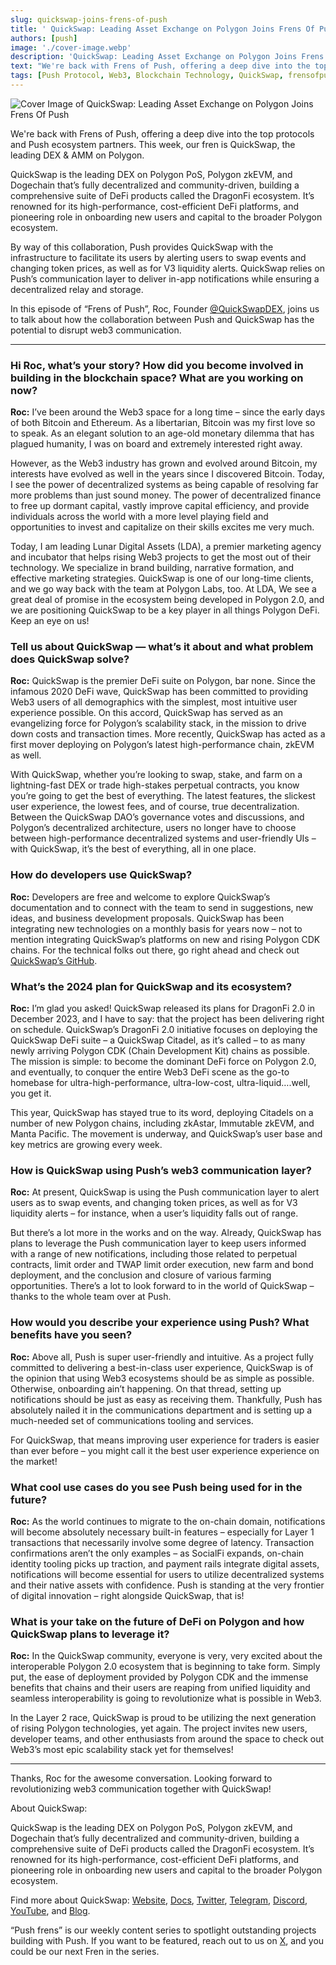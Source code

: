 ```yaml
---
slug: quickswap-joins-frens-of-push
title: ' QuickSwap: Leading Asset Exchange on Polygon Joins Frens Of Push '
authors: [push]
image: './cover-image.webp'
description: 'QuickSwap: Leading Asset Exchange on Polygon Joins Frens Of Push '
text: "We're back with Frens of Push, offering a deep dive into the top protocols and Push ecosystem partners. This week, our fren is QuickSwap, the leading DEX & AMM on Polygon."
tags: [Push Protocol, Web3, Blockchain Technology, QuickSwap, frensofpush]
---
```


![Cover Image of QuickSwap: Leading Asset Exchange on Polygon Joins Frens Of Push  ](./cover-image.webp)

<!--truncate-->

We're back with Frens of Push, offering a deep dive into the top protocols and Push ecosystem partners. This week, our fren is QuickSwap, the leading DEX & AMM on Polygon.

QuickSwap is the leading DEX on Polygon PoS, Polygon zkEVM, and Dogechain that’s fully decentralized and community-driven, building a comprehensive suite of DeFi products called the DragonFi ecosystem. It’s renowned for its high-performance, cost-efficient DeFi platforms, and pioneering role in onboarding new users and capital to the broader Polygon ecosystem.

By way of this collaboration, Push provides QuickSwap with the infrastructure to facilitate its users by alerting users to swap events and changing token prices, as well as for V3 liquidity alerts. QuickSwap relies on Push’s communication layer to deliver in-app notifications while ensuring a decentralized relay and storage.

In this episode of “Frens of Push”, Roc, Founder [@QuickSwapDEX](https://twitter.com/QuickSwapDEX), joins us to talk about how the collaboration between Push and QuickSwap has the potential to disrupt web3 communication.

<hr />

### Hi Roc, what’s your story? How did you become involved in building in the blockchain space? What are you working on now?

<b>Roc:</b> I’ve been around the Web3 space for a long time – since the early days of both Bitcoin and Ethereum. As a libertarian, Bitcoin was my first love so to speak. As an elegant solution to an age-old monetary dilemma that has plagued humanity, I was on board and extremely interested right away.

However, as the Web3 industry has grown and evolved around Bitcoin, my interests have evolved as well in the years since I discovered Bitcoin. Today, I see the power of decentralized systems as being capable of resolving far more problems than just sound money. The power of decentralized finance to free up dormant capital, vastly improve capital efficiency, and provide individuals across the world with a more level playing field and opportunities to invest and capitalize on their skills excites me very much.

Today, I am leading Lunar Digital Assets (LDA), a premier marketing agency and incubator that helps rising Web3 projects to get the most out of their technology. We specialize in brand building, narrative formation, and effective marketing strategies. QuickSwap is one of our long-time clients, and we go way back with the team at Polygon Labs, too. At LDA, We see a great deal of promise in the ecosystem being developed in Polygon 2.0, and we are positioning QuickSwap to be a key player in all things Polygon DeFi. Keep an eye on us!

### Tell us about QuickSwap — what’s it about and what problem does QuickSwap solve?

<b>Roc:</b> QuickSwap is the premier DeFi suite on Polygon, bar none. Since the infamous 2020 DeFi wave, QuickSwap has been committed to providing Web3 users of all demographics with the simplest, most intuitive user experience possible. On this accord, QuickSwap has served as an evangelizing force for Polygon’s scalability stack, in the mission to drive down costs and transaction times. More recently, QuickSwap has acted as a first mover deploying on Polygon’s latest high-performance chain, zkEVM as well.

With QuickSwap, whether you’re looking to swap, stake, and farm on a lightning-fast DEX or trade high-stakes perpetual contracts, you know you’re going to get the best of everything. The latest features, the slickest user experience, the lowest fees, and of course, true decentralization. Between the QuickSwap DAO’s governance votes and discussions, and Polygon’s decentralized architecture, users no longer have to choose between high-performance decentralized systems and user-friendly UIs – with QuickSwap, it’s the best of everything, all in one place.

### How do developers use QuickSwap?

<b>Roc:</b> Developers are free and welcome to explore QuickSwap’s documentation and to connect with the team to send in suggestions, new ideas, and business development proposals. QuickSwap has been integrating new technologies on a monthly basis for years now – not to mention integrating QuickSwap’s platforms on new and rising Polygon CDK chains. For the technical folks out there, go right ahead and check out [QuickSwap’s GitHub](https://github.com/QuickSwap/quickswap-docs).

### What’s the 2024 plan for QuickSwap and its ecosystem?

<b>Roc:</b> I’m glad you asked! QuickSwap released its plans for DragonFi 2.0 in December 2023, and I have to say: that the project has been delivering right on schedule. QuickSwap’s DragonFi 2.0 initiative focuses on deploying the QuickSwap DeFi suite – a QuickSwap Citadel, as it’s called – to as many newly arriving Polygon CDK (Chain Development Kit) chains as possible. The mission is simple: to become the dominant DeFi force on Polygon 2.0, and eventually, to conquer the entire Web3 DeFi scene as the go-to homebase for ultra-high-performance, ultra-low-cost, ultra-liquid….well, you get it.

This year, QuickSwap has stayed true to its word, deploying Citadels on a number of new Polygon chains, including zkAstar, Immutable zkEVM, and Manta Pacific. The movement is underway, and QuickSwap’s user base and key metrics are growing every week.

### How is QuickSwap using Push’s web3 communication layer?

<b>Roc:</b> At present, QuickSwap is using the Push communication layer to alert users as to swap events, and changing token prices, as well as for V3 liquidity alerts – for instance, when a user’s liquidity falls out of range.

But there’s a lot more in the works and on the way. Already, QuickSwap has plans to leverage the Push communication layer to keep users informed with a range of new notifications, including those related to perpetual contracts, limit order and TWAP limit order execution, new farm and bond deployment, and the conclusion and closure of various farming opportunities. There’s a lot to look forward to in the world of QuickSwap – thanks to the whole team over at Push.

### How would you describe your experience using Push? What benefits have you seen?

<b>Roc:</b> Above all, Push is super user-friendly and intuitive. As a project fully committed to delivering a best-in-class user experience, QuickSwap is of the opinion that using Web3 ecosystems should be as simple as possible. Otherwise, onboarding ain’t happening. On that thread, setting up notifications should be just as easy as receiving them. Thankfully, Push has absolutely nailed it in the communications department and is setting up a much-needed set of communications tooling and services.

For QuickSwap, that means improving user experience for traders is easier than ever before – you might call it the best user experience experience on the market!

### What cool use cases do you see Push being used for in the future?

<b>Roc:</b> As the world continues to migrate to the on-chain domain, notifications will become absolutely necessary built-in features – especially for Layer 1 transactions that necessarily involve some degree of latency. Transaction confirmations aren’t the only examples – as SocialFi expands, on-chain identity tooling picks up traction, and payment rails integrate digital assets, notifications will become essential for users to utilize decentralized systems and their native assets with confidence. Push is standing at the very frontier of digital innovation – right alongside QuickSwap, that is!

### What is your take on the future of DeFi on Polygon and how QuickSwap plans to leverage it?

<b>Roc:</b> In the QuickSwap community, everyone is very, very excited about the interoperable Polygon 2.0 ecosystem that is beginning to take form. Simply put, the ease of deployment provided by Polygon CDK and the immense benefits that chains and their users are reaping from unified liquidity and seamless interoperability is going to revolutionize what is possible in Web3.

In the Layer 2 race, QuickSwap is proud to be utilizing the next generation of rising Polygon technologies, yet again. The project invites new users, developer teams, and other enthusiasts from around the space to check out Web3’s most epic scalability stack yet for themselves!

<hr />

Thanks, Roc for the awesome conversation. Looking forward to revolutionizing web3 communication together with QuickSwap!

About QuickSwap:

QuickSwap is the leading DEX on Polygon PoS, Polygon zkEVM, and Dogechain that’s fully decentralized and community-driven, building a comprehensive suite of DeFi products called the DragonFi ecosystem. It’s renowned for its high-performance, cost-efficient DeFi platforms, and pioneering role in onboarding new users and capital to the broader Polygon ecosystem.

Find more about QuickSwap: [Website](https://quickswap.exchange/#/), [Docs](https://docs.quickswap.exchange/), [Twitter](https://twitter.com/QuickswapDEX), [Telegram](https://t.me/QuickSwapDEX), [Discord](https://discord.com/invite/dSMd7AFH36), [YouTube](https://www.youtube.com/@quickswapofficial), and [Blog](https://blog.quickswap.exchange/).

“Push frens” is our weekly content series to spotlight outstanding projects building with Push. If you want to be featured, reach out to us on [X](https://x.com/PushChain/), and you could be our next Fren in the series.
